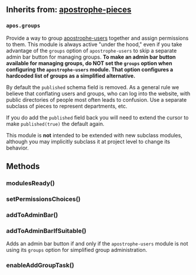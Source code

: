 ## Inherits from: [apostrophe-pieces](../apostrophe-pieces/README.md)
### `apos.groups`
Provide a way to group [apostrophe-users](/modules/apostrophe-users) together
and assign permissions to them. This module is always active "under the hood," even if
you take advantage of the `groups` option of `apostrophe-users` to skip a separate
admin bar button for managing groups. **To make an admin bar button available
for managing groups, do NOT set the `groups` option when configuring the
`apostrophe-users` module. That option configures a hardcoded list of groups
as a simplified alternative.**

By default the `published` schema field is removed. As a general rule we believe
that conflating users and groups, who can log into the website, with public directories
of people most often leads to confusion. Use a separate subclass of pieces to
represent departments, etc.

If you do add the `published` field back you will need to extend the cursor to make
`published(true)` the default again.

This module is **not** intended to be extended with new subclass modules, although
you may implicitly subclass it at project level to change its behavior.


## Methods
### modulesReady()

### setPermissionsChoices()

### addToAdminBar()

### addToAdminBarIfSuitable()
Adds an admin bar button if and only if the `apostrophe-users` module
is not using its `groups` option for simplified group administration.
### enableAddGroupTask()

